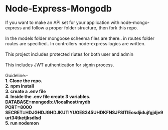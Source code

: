 # Node-Express-Mongodb
If you want to make an API set for your application with node-mongo-express and follow a proper folder structure, then fork this repo.
<br><br>
In the models folder mongoose scheema files are there.. in routes folder routes are specified.. In controllers node-express logics are written.
<br><br>
This project includes protected riutes for both user and admin
<br><br>
This includes JWT authentication for signin process.
<br><br>
Guideline:- <br>
<span style="font-weight:bold">1. Clone the repo.</span><br>
<span style="font-weight:bold">2. npm install</span><br>
<span style="font-weight:bold">3. create a .env file</span><br>
<span style="font-weight:bold">
  4. Inside the .env file create 3 variables.<br>
    DATABASE=mongodb://localhost/mydb<br>
    PORT=8000<br>
    SECRET=HDJGHDJGHDJKUTIYUOE8345UHDKFNSJFSITIEosdjidujfgjdje9urt34tketjksdlsd<br>
</span>
<span style="font-weight:bold">5. run nodemon</span>
